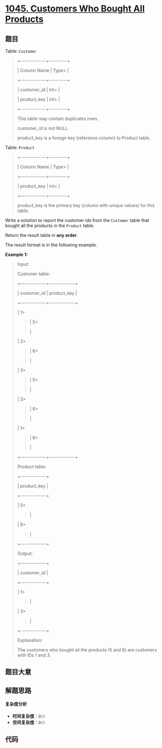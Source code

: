 # [1045. Customers Who Bought All Products](https://leetcode.com/problems/customers-who-bought-all-products/)

## 题目

Table: `Customer`

> +-------------+---------+
>
> | Column Name | Type>
> |
>
> +-------------+---------+
>
> | customer_id | int>
> |
>
> | product_key | int>
> |
>
> +-------------+---------+
>
> This table may contain duplicates rows.
>
> customer_id is not NULL.
>
> product_key is a foreign key (reference column) to Product table.

Table: `Product`

> +-------------+---------+
>
> | Column Name | Type>
> |
>
> +-------------+---------+
>
> | product_key | int>
> |
>
> +-------------+---------+
>
> product_key is the primary key (column with unique values) for this table.

Write a solution to report the customer ids from the `Customer` table that
bought all the products in the `Product` table.

Return the result table in **any order**.

The result format is in the following example.

**Example 1:**

> Input:
>
> Customer table:
>
> +-------------+-------------+
>
> | customer_id | product_key |
>
> +-------------+-------------+
>
> | 1>
>
> > | 5>
> >
> > |
>
> | 2>
>
> > | 6>
> >
> > |
>
> | 3>
>
> > | 5>
> >
> > |
>
> | 3>
>
> > | 6>
> >
> > |
>
> | 1>
>
> > | 6>
> >
> > |
>
> +-------------+-------------+
>
> Product table:
>
> +-------------+
>
> | product_key |
>
> +-------------+
>
> | 5>
>
> > |
>
> | 6>
>
> > |
>
> +-------------+
>
> Output:
>
> +-------------+
>
> | customer_id |
>
> +-------------+
>
> | 1>
>
> > |
>
> | 3>
>
> > |
>
> +-------------+
>
> Explanation:
>
> The customers who bought all the products (5 and 6) are customers with IDs 1 and 3.

## 题目大意

## 解题思路

#### 复杂度分析

- **时间复杂度**：`O()`
- **空间复杂度**：`O()`

## 代码

```javascript

```
